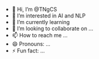 - 👋 Hi, I’m @TNgCS
- 👀 I’m interested in AI and NLP
- 🌱 I’m currently learning 
- 💞️ I’m looking to collaborate on ...
- 📫 How to reach me ...
- 😄 Pronouns: ...
- ⚡ Fun fact: ...

<!---
TNgCS/TNgCS is a ✨ special ✨ repository because its `README.md` (this file) appears on your GitHub profile.
You can click the Preview link to take a look at your changes.
--->
